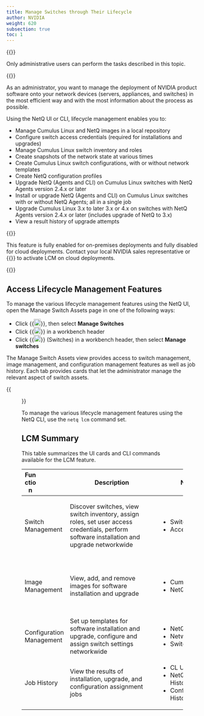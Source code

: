 ```yaml
---
title: Manage Switches through Their Lifecycle
author: NVIDIA
weight: 620
subsection: true
toc: 1
---
```

{{<notice info>}}

Only administrative users can perform the tasks described in this topic.

{{</notice>}}

As an administrator, you want to manage the deployment of NVIDIA product software onto your network devices (servers, appliances, and switches) in the most efficient way and with the most information about the process as possible.

Using the NetQ UI or CLI, lifecycle management enables you to:

- Manage Cumulus Linux and NetQ images in a local repository
- Configure switch access credentials (required for installations and upgrades)
- Manage Cumulus Linux switch inventory and roles
- Create snapshots of the network state at various times
- Create Cumulus Linux switch configurations, with or without network templates
- Create NetQ configuration profiles
- Upgrade NetQ (Agents and CLI) on Cumulus Linux switches with NetQ Agents version 2.4.x or later
- Install or upgrade NetQ (Agents and CLI) on Cumulus Linux switches with or without NetQ Agents; all in a single job
- Upgrade Cumulus Linux 3.x to later 3.x or 4.x on switches with NetQ Agents version 2.4.x or later (includes upgrade of NetQ to 3.x)
- View a result history of upgrade attempts

{{<notice note>}}

This feature is fully enabled for on-premises deployments and fully disabled for cloud deployments. Contact your local NVIDIA sales representative or {{<exlink url="https://support.mellanox.com/s/" text="submit a support ticket">}} to activate LCM on cloud deployments.

{{</notice>}}

## Access Lifecycle Management Features

To manage the various lifecycle management features using the NetQ UI, open the Manage Switch Assets page in one of the following ways:

- Click {{<img src="https://icons.cumulusnetworks.com/01-Interface-Essential/03-Menu/navigation-menu.svg" width="18" height="18">}}, then select **Manage Switches**
- Click {{<img src="https://icons.cumulusnetworks.com/05-Internet-Networks-Servers/06-Servers/server-upload.svg" width="18" height="18">}} in a workbench header
- Click {{<img src="https://icons.cumulusnetworks.com/03-Computers-Devices-Electronics/09-Hard-Drives/hard-drive-1.svg" height="18" width="18">}} (Switches) in a workbench header, then select **Manage switches**

The Manage Switch Assets view provides access to switch management, image management, and configuration management features as well as job history. Each tab provides cards that let the administrator manage the relevant aspect of switch assets.

{{<figure src="/images/netq/lcm-dashboard-330.png" width="700">}}

To manage the various lifecycle management features using the NetQ CLI, use the `netq lcm` command set.

## LCM Summary

This table summarizes the UI cards and CLI commands available for the LCM feature.

| <div style="width:30px">Function </div> | <div style="width:220px">Description</div> | <div style="width:220px">NetQ UI Cards</div> | <div style="width:220px">NetQ CLI Commands</div> |
| --- | --- | --- | --- |
| Switch Management | Discover switches, view switch inventory, assign roles, set user access credentials, perform software installation and upgrade networkwide | <ul><li>Switches</li><li>Access</li></ul> | <ul><li>netq lcm show switches</li><li>netq lcm add role</li><li>netq lcm upgrade</li><li>netq lcm add/del/show credentials</li><li>netq lcm discover</li></ul> |
| Image Management | View, add, and remove images for software installation and upgrade | <ul><li>Cumulus Linux Images</li><li>NetQ Images</li></ul> | <ul><li>netq lcm add/del/show netq-image</li><li>netq lcm add/del/show cl-images</li><li>netq lcm add/show default-version</li></ul> |
| Configuration Management | Set up templates for software installation and upgrade, configure and assign switch settings networkwide | <ul><li>NetQ Configurations</li><li>Network Templates</li><li>Switch Configurations</li></ul> | <ul><li>netq lcm show netq-config</li></ul> |
| Job History | View the results of installation, upgrade, and configuration assignment jobs | <ul><li>CL Upgrade History</li><li>NetQ Install and Upgrade History</li><li>Config Assignment History</li></ul> | <ul><li>netq lcm show status</li><li>netq lcm show upgrade-jobs</li></ul> |

